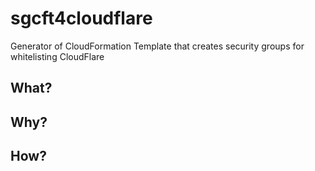 # sgcft4cloudflare
Generator of CloudFormation Template that creates security groups for whitelisting CloudFlare

## What?

## Why?

## How?
